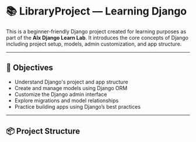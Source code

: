 # 📚 LibraryProject — Learning Django

This is a beginner-friendly Django project created for learning purposes as part of the **Alx Django Learn Lab**. It introduces the core concepts of Django including project setup, models, admin customization, and app structure.

---

## 🚀 Objectives

- Understand Django's project and app structure
- Create and manage models using Django ORM
- Customize the Django admin interface
- Explore migrations and model relationships
- Practice building apps using Django’s best practices

---

## 📦 Project Structure


